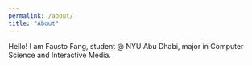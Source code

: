 ```yaml
---
permalink: /about/
title: "About"
---
```


Hello! I am Fausto Fang, student @ NYU Abu Dhabi, major in Computer Science and Interactive Media. 